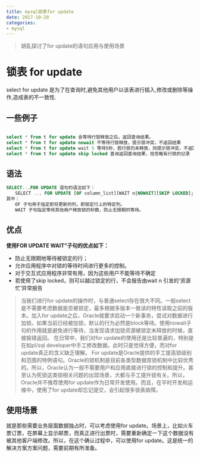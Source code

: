 ```yaml
---
title: mysql锁表for update
date: 2017-10-20
categories: 
- mysql
---
```

> 胡乱探讨了for update的语句应用与使用场景

# 锁表 for update
 select for update 是为了在查询时,避免其他用户以该表进行插入,修改或删除等操作,造成表的不一致性.

## 一些例子

```sql

select * from t for update 会等待行锁释放之后，返回查询结果。
select * from t for update nowait 不等待行锁释放，提示锁冲突，不返回结果
select * from t for update wait 5 等待5秒，若行锁仍未释放，则提示锁冲突，不返回结果
select * from t for update skip locked 查询返回查询结果，但忽略有行锁的记录

```

## 语法

```sql
SELECT...FOR UPDATE 语句的语法如下：
　　SELECT ... FOR UPDATE [OF column_list][WAIT n|NOWAIT][SKIP LOCKED];
其中：
　　OF 子句用于指定即将更新的列，即锁定行上的特定列。
　　WAIT 子句指定等待其他用户释放锁的秒数，防止无限期的等待。
```

## 优点

**使用FOR UPDATE WAIT”子句的优点如下：** 
* 防止无限期地等待被锁定的行； 
* 允许应用程序中对锁的等待时间进行更多的控制。
* 对于交互式应用程序非常有用，因为这些用户不能等待不确定 
* 若使用了skip locked，则可以越过锁定的行，不会报告由wait n 引发的‘资源忙’异常报告

> 当我们进行for update的操作时，与普通select存在很大不同。一般select是不需要考虑数据是否被锁定，最多根据多版本一致读的特性读取之前的版本。加入for update之后，Oracle就要求启动一个新事务，尝试对数据进行加锁。如果当前已经被加锁，默认的行为必然是block等待。使用nowait子句的作用就是避免进行等待，当发现请求加锁资源被锁定未释放的时候，直接报错返回。
在日常中，我们对for update的使用还是比较普遍的，特别是在如pl/sql developer中手工修改数据。此时只是觉得方便，而对for update真正的含义缺乏理解。
For update是Oracle提供的手工提高锁级别和范围的特例语句。Oracle的锁机制是目前各类型数据库锁机制中比较优秀的。所以，Oracle认为一般不需要用户和应用直接进行锁的控制和提升。甚至认为死锁这类锁相关问题的出现场景，大都与手工提升锁有关。所以，Oracle并不推荐使用for update作为日常开发使用。而且，在平时开发和运维中，使用了for update却忘记提交，会引起很多锁表故障。

## 使用场景

就是那些需要业务层面数据独占时，可以考虑使用for update。场景上，比如火车票订票，在屏幕上显示邮票，而真正进行出票时，需要重新确定一下这个数据没有被其他客户端修改。所以，在这个确认过程中，可以使用for update。这是统一的解决方案方案问题，需要前期有所准备。
